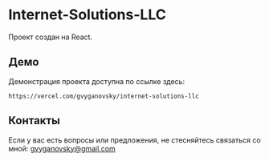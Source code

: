 # Internet-Solutions-LLC

Проект создан на React.

## Демо
Демонстрация проекта доступна по ссылке здесь:

```https://vercel.com/gvyganovsky/internet-solutions-llc```

## Контакты
Если у вас есть вопросы или предложения, не стесняйтесь связаться со мной: gvyganovsky@gmail.com
